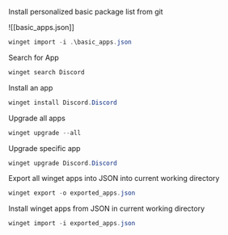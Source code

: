 Install personalized basic package list from git

![[basic_apps.json]]

``` powershell
winget import -i .\basic_apps.json
```

Search for App

``` powershell
winget search Discord
```

Install an app

``` powershell
winget install Discord.Discord
```

Upgrade all apps

``` powershell
winget upgrade --all
```


Upgrade specific app

``` powershell
winget upgrade Discord.Discord
```


Export all winget apps into JSON into current working directory

``` powershell
winget export -o exported_apps.json
```

Install winget apps from JSON in current working directory

``` powershell
winget import -i exported_apps.json
```

